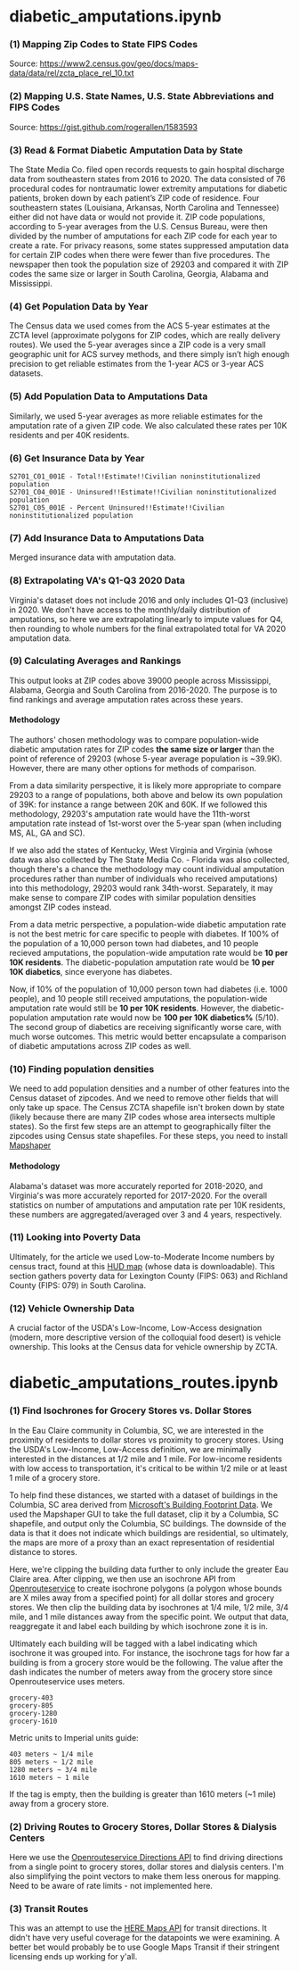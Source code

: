 # diabetic_amputations.ipynb

### (1) Mapping Zip Codes to State FIPS Codes
Source: https://www2.census.gov/geo/docs/maps-data/data/rel/zcta_place_rel_10.txt

### (2) Mapping U.S. State Names, U.S. State Abbreviations and FIPS Codes
Source: https://gist.github.com/rogerallen/1583593

### (3) Read & Format Diabetic Amputation Data by State
The State Media Co. filed open records requests to gain hospital discharge data from southeastern states from 2016 to 2020. The data consisted of 76 procedural codes for nontraumatic lower extremity amputations for diabetic patients, broken down by each patient’s ZIP code of residence. Four southeastern states (Louisiana, Arkansas, North Carolina and Tennessee) either did not have data or would not provide it. ZIP code populations, according to 5-year averages from the U.S. Census Bureau, were then divided by the number of amputations for each ZIP code for each year to create a rate. For privacy reasons, some states suppressed amputation data for certain ZIP codes when there were fewer than five procedures. The newspaper then took the population size of 29203 and compared it with ZIP codes the same size or larger in South Carolina, Georgia, Alabama and Mississippi.

### (4) Get Population Data by Year
The Census data we used comes from the ACS 5-year estimates at the ZCTA level (approximate polygons for ZIP codes, which are really delivery routes). We used the 5-year averages since a ZIP code is a very small geographic unit for ACS survey methods, and there simply isn’t high enough precision to get reliable estimates from the 1-year ACS or 3-year ACS datasets.

### (5) Add Population Data to Amputations Data
Similarly, we used 5-year averages as more reliable estimates for the amputation rate of a given ZIP code. We also calculated these rates per 10K residents and per 40K residents.

### (6) Get Insurance Data by Year
```
S2701_C01_001E - Total!!Estimate!!Civilian noninstitutionalized population
S2701_C04_001E - Uninsured!!Estimate!!Civilian noninstitutionalized population
S2701_C05_001E - Percent Uninsured!!Estimate!!Civilian noninstitutionalized population
```

### (7) Add Insurance Data to Amputations Data
Merged insurance data with amputation data.

### (8) Extrapolating VA's Q1-Q3 2020 Data
Virginia's dataset does not include 2016 and only includes Q1-Q3 (inclusive) in 2020. We don't have access to the monthly/daily distribution of amputations, so here we are extrapolating linearly to impute values for Q4, then rounding to whole numbers for the final extrapolated total for VA 2020 amputation data.

### (9) Calculating Averages and Rankings

This output looks at ZIP codes above 39000 people across Mississippi, Alabama, Georgia and South Carolina from 2016-2020. The purpose is to find rankings and average amputation rates across these years.

#### Methodology
The authors' chosen methodology was to compare population-wide diabetic amputation rates for ZIP codes **the same size or larger** than the point of reference of 29203 (whose 5-year average population is ~39.9K). However, there are many other options for methods of comparison. 

From a data similarity perspective, it is likely more appropriate to compare 29203 to a range of populations, both above and below its own population of 39K: for instance a range between 20K and 60K. If we followed this methodology, 29203's amputation rate would have the 11th-worst amputation rate instead of 1st-worst over the 5-year span (when including MS, AL, GA and SC). 

If we also add the states of Kentucky, West Virginia and Virginia (whose data was also collected by The State Media Co. - Florida was also collected, though there's a chance the methodology may count individual amputation procedures rather than number of individuals who received amputations) into this methodology, 29203 would rank 34th-worst. Separately, it may make sense to compare ZIP codes with similar population densities amongst ZIP codes instead. 

From a data metric perspective, a population-wide diabetic amputation rate is not the best metric for care specific to people with diabetes. If 100% of the population of a 10,000 person town had diabetes, and 10 people recieved amputations, the population-wide amputation rate would be **10 per 10K residents**. The diabetic-population amputation rate would be **10 per 10K diabetics**, since everyone has diabetes.

Now, if 10% of the population of 10,000 person town had diabetes (i.e. 1000 people), and 10 people still received amputations, the population-wide amputation rate would still be **10 per 10K residents**. However, the diabetic-population amputation rate would now be **100 per 10K diabetics%** (5/10). The second group of diabetics are receiving significantly worse care, with much worse outcomes. This metric would better encapsulate a comparison of diabetic amputations across ZIP codes as well. 

### (10) Finding population densities

We need to add population densities and a number of other features into the Census dataset of zipcodes. And we need to remove other fields that will only take up space. The Census ZCTA shapefile isn't broken down by state (likely because there are many ZIP codes whose area intersects multiple states). So the first few steps are an attempt to geographically filter the zipcodes using Census state shapefiles. For these steps, you need to install [Mapshaper](https://github.com/mbloch/mapshaper)

#### Methodology

Alabama's dataset was more accurately reported for 2018-2020, and Virginia's was more accurately reported for 2017-2020. For the overall statistics on number of amputations and amputation rate per 10K residents, these numbers are aggregated/averaged over 3 and 4 years, respectively.

### (11) Looking into Poverty Data 

Ultimately, for the article we used Low-to-Moderate Income numbers by census tract, found at this [HUD map](https://hudgis-hud.opendata.arcgis.com/datasets/HUD::low-to-moderate-income-population-by-tract/explore?filters=eyJTVEFURSI6WyI0NSJdLCJDT1VOVFkiOlsiMDc5IiwiMDYzIiwiMDE3Il19&location=34.004900%2C-81.118087%2C9.97) (whose data is downloadable). This section gathers poverty data for Lexington County (FIPS: 063) and Richland County (FIPS: 079) in South Carolina.

### (12) Vehicle Ownership Data

A crucial factor of the USDA's Low-Income, Low-Access designation (modern, more descriptive version of the colloquial food desert) is vehicle ownership. This looks at the Census data for vehicle ownership by ZCTA.

# diabetic_amputations_routes.ipynb

### (1) Find Isochrones for Grocery Stores vs. Dollar Stores

In the Eau Claire community in Columbia, SC, we are interested in the proximity of residents to dollar stores vs proximity to grocery stores. Using the USDA's Low-Income, Low-Access definition, we are minimally interested in the distances at 1/2 mile and 1 mile. For low-income residents with low access to transportation, it's critical to be within 1/2 mile or at least 1 mile of a grocery store.

To help find these distances, we started with a dataset of buildings in the Columbia, SC area derived from [Microsoft's Building Footprint Data](https://github.com/Microsoft/USBuildingFootprints). We used the Mapshaper GUI to take the full dataset, clip it by a Columbia, SC shapefile, and output only the Columbia, SC buildings. The downside of the data is that it does not indicate which buildings are residential, so ultimately, the maps are more of a proxy than an exact representation of residential distance to stores.

Here, we're clipping the building data further to only include the greater Eau Claire area. After clipping, we then use an isochrone API from [Openrouteservice](https://openrouteservice.org/dev/#/api-docs/v2/isochrones) to create isochrone polygons (a polygon whose bounds are X miles away from a specified point) for all dollar stores and grocery stores. We then clip the building data by isochrones at 1/4 mile, 1/2 mile, 3/4 mile, and 1 mile distances away from the specific point. We output that data, reaggregate it and label each building by which isochrone zone it is in.

Ultimately each building will be tagged with a label indicating which isochrone it was grouped into. For instance, the isochrone tags for how far a building is from a grocery store would be the following. The value after the dash indicates the number of meters away from the grocery store since Openrouteservice uses meters. 
    
    grocery-403
    grocery-805
    grocery-1280
    grocery-1610

Metric units to Imperial units guide:

    403 meters ~ 1/4 mile
    805 meters ~ 1/2 mile
    1280 meters ~ 3/4 mile
    1610 meters ~ 1 mile
    
If the tag is empty, then the building is greater than 1610 meters (~1 mile) away from a grocery store.

### (2) Driving Routes to Grocery Stores, Dollar Stores & Dialysis Centers

Here we use the [Openrouteservice Directions API](https://openrouteservice.org/dev/#/api-docs/directions) to find driving directions from a single point to grocery stores, dollar stores and dialysis centers. I'm also simplifying the point vectors to make them less onerous for mapping. Need to be aware of rate limits - not implemented here.

### (3) Transit Routes

This was an attempt to use the [HERE Maps API](https://developer.here.com/documentation/public-transit/dev_guide/routing/shape-example.html) for transit directions. It didn't have very useful coverage for the datapoints we were examining. A better bet would probably be to use Google Maps Transit if their stringent licensing ends up working for y'all.
